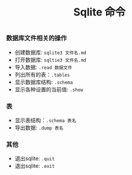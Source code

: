 <h1 align='center'>Sqlite 命令 <h1>

### 数据库文件相关的操作

* 创建数据库: `sqlite3 文件名.md`
* 打开数据库: `sqltie3 文件名.md`
* 导入数据: `.read 数据文件`
* 列出所有的表：`.tables`
* 显示数据库结构: `.schema`
* 显示各种设置的当前值: `.show`

### 表

* 显示表结构：`.schema 表名`
* 导出数据: `.dump 表名`

### 其他

* 退出sqlite: `.quit`
* 退出sqlite: `.exit`


